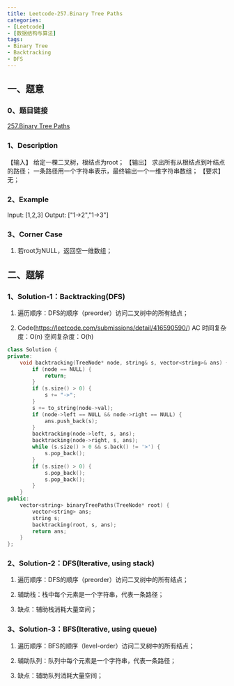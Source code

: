 ```yaml
---
title: Leetcode-257.Binary Tree Paths
categories: 
- [Leetcode]
- [数据结构与算法]
tags: 
- Binary Tree
- Backtracking
- DFS
---
```


## 一、题意

### 0、题目链接
[257.Binary Tree Paths](https://leetcode.com/problems/binary-tree-paths/)

### 1、Description
【输入】
给定一棵二叉树，根结点为root；
【输出】
求出所有从根结点到叶结点的路径；
一条路径用一个字符串表示，最终输出一个一维字符串数组；
【要求】
无；

### 2、Example
Input:  [1,2,3]
Output: ["1->2","1->3"]

<!-- more -->

### 3、Corner Case
1. 若root为NULL，返回空一维数组；

## 二、题解

### 1、Solution-1：Backtracking(DFS)
1. 遍历顺序：DFS的顺序（preorder）访问二叉树中的所有结点；

2. Code(https://leetcode.com/submissions/detail/416590590/)
AC
时间复杂度：O(n)
空间复杂度：O(h)
```C++
class Solution {
private:
    void backtracking(TreeNode* node, string& s, vector<string>& ans) {
        if (node == NULL) {
            return;
        }
        if (s.size() > 0) {
            s += "->";
        }
        s += to_string(node->val);
        if (node->left == NULL && node->right == NULL) {
            ans.push_back(s);
        }
        backtracking(node->left, s, ans);
        backtracking(node->right, s, ans);
        while (s.size() > 0 && s.back() != '>') {
            s.pop_back();
        }
        if (s.size() > 0) {
            s.pop_back();
            s.pop_back();
        }
    }
public:
    vector<string> binaryTreePaths(TreeNode* root) {
        vector<string> ans;
        string s;
        backtracking(root, s, ans);
        return ans;
    }
};
```

### 2、Solution-2：DFS(Iterative, using stack)
1. 遍历顺序：DFS的顺序（preorder）访问二叉树中的所有结点；

2. 辅助栈：栈中每个元素是一个字符串，代表一条路径；

3. 缺点：辅助栈消耗大量空间；

### 3、Solution-3：BFS(Iterative, using queue)
1. 遍历顺序：BFS的顺序（level-order）访问二叉树中的所有结点；

2. 辅助队列：队列中每个元素是一个字符串，代表一条路径；

3. 缺点：辅助队列消耗大量空间；